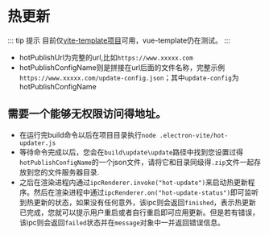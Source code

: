 # 热更新
::: tip 提示
目前仅[vite-template项目](https://github.com/umbrella22/electron-vite-template)可用，vue-template仍在测试。
:::

- hotPublishUrl为完整的url,比如`https://www.xxxxx.com` 
- hotPublishConfigName则是拼接在url后面的文件名称，完整示例`https://www.xxxxx.com/update-config.json`；其中`update-config`为hotPublishConfigName

## 需要一个能够无权限访问得地址。

- 在运行完build命令以后在项目目录执行`node .electron-vite/hot-updater.js`
- 等待命令完成以后，您会在`build\update\update`路径中找到您设置过得`hotPublishConfigName`的一个json文件，请将它和目录同级得`.zip`文件一起存放到您的文件服务器目录.
- 之后在渲染进程内通过`ipcRenderer.invoke("hot-update")`来启动热更新程序。然后在渲染进程中通过`ipcRenderer.on("hot-update-status")`即可监听到热更新的状态，如果没有任何意外，该ipc则会返回`finished`，表示热更新已完成，您就可以提示用户重启或者自行重启即可应用更新。但是若有错误，该ipc则会返回`failed`状态并在`message`对象中一并返回错误信息。

